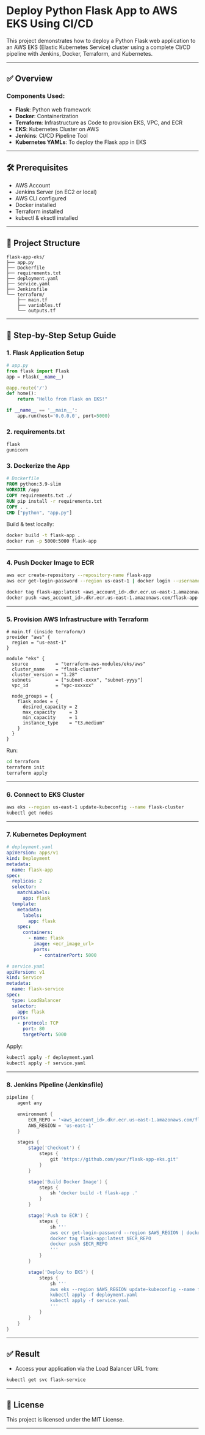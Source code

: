# Deploy Python Flask App to AWS EKS Using CI/CD

This project demonstrates how to deploy a Python Flask web application to an AWS EKS (Elastic Kubernetes Service) cluster using a complete CI/CD pipeline with Jenkins, Docker, Terraform, and Kubernetes.

---

## ✅ Overview

### Components Used:
- **Flask**: Python web framework
- **Docker**: Containerization
- **Terraform**: Infrastructure as Code to provision EKS, VPC, and ECR
- **EKS**: Kubernetes Cluster on AWS
- **Jenkins**: CI/CD Pipeline Tool
- **Kubernetes YAMLs**: To deploy the Flask app in EKS

---

## 🛠️ Prerequisites
- AWS Account
- Jenkins Server (on EC2 or local)
- AWS CLI configured
- Docker installed
- Terraform installed
- kubectl & eksctl installed

---

## 📁 Project Structure
```
flask-app-eks/
├── app.py
├── Dockerfile
├── requirements.txt
├── deployment.yaml
├── service.yaml
├── Jenkinsfile
└── terraform/
    ├── main.tf
    ├── variables.tf
    └── outputs.tf
```

---

## 🚀 Step-by-Step Setup Guide

### 1. Flask Application Setup
```python
# app.py
from flask import Flask
app = Flask(__name__)

@app.route('/')
def home():
    return "Hello from Flask on EKS!"

if __name__ == '__main__':
    app.run(host='0.0.0.0', port=5000)
```
### 2. requirements.txt
```requirements.txt
flask
gunicorn
```

### 3. Dockerize the App
```dockerfile
# Dockerfile
FROM python:3.9-slim
WORKDIR /app
COPY requirements.txt ./
RUN pip install -r requirements.txt
COPY . .
CMD ["python", "app.py"]
```

Build & test locally:
```bash
docker build -t flask-app .
docker run -p 5000:5000 flask-app
```

---

### 4. Push Docker Image to ECR
```bash
aws ecr create-repository --repository-name flask-app
aws ecr get-login-password --region us-east-1 | docker login --username AWS --password-stdin <aws_account_id>.dkr.ecr.us-east-1.amazonaws.com

docker tag flask-app:latest <aws_account_id>.dkr.ecr.us-east-1.amazonaws.com/flask-app
docker push <aws_account_id>.dkr.ecr.us-east-1.amazonaws.com/flask-app
```

---

### 5. Provision AWS Infrastructure with Terraform
```hcl
# main.tf (inside terraform/)
provider "aws" {
  region = "us-east-1"
}

module "eks" {
  source          = "terraform-aws-modules/eks/aws"
  cluster_name    = "flask-cluster"
  cluster_version = "1.28"
  subnets         = ["subnet-xxxx", "subnet-yyyy"]
  vpc_id          = "vpc-xxxxxx"

  node_groups = {
    flask_nodes = {
      desired_capacity = 2
      max_capacity     = 3
      min_capacity     = 1
      instance_type    = "t3.medium"
    }
  }
}
```

Run:
```bash
cd terraform
terraform init
terraform apply
```

---

### 6. Connect to EKS Cluster
```bash
aws eks --region us-east-1 update-kubeconfig --name flask-cluster
kubectl get nodes
```

---

### 7. Kubernetes Deployment
```yaml
# deployment.yaml
apiVersion: apps/v1
kind: Deployment
metadata:
  name: flask-app
spec:
  replicas: 2
  selector:
    matchLabels:
      app: flask
  template:
    metadata:
      labels:
        app: flask
    spec:
      containers:
        - name: flask
          image: <ecr_image_url>
          ports:
            - containerPort: 5000
```

```yaml
# service.yaml
apiVersion: v1
kind: Service
metadata:
  name: flask-service
spec:
  type: LoadBalancer
  selector:
    app: flask
  ports:
    - protocol: TCP
      port: 80
      targetPort: 5000
```

Apply:
```bash
kubectl apply -f deployment.yaml
kubectl apply -f service.yaml
```

---

### 8. Jenkins Pipeline (Jenkinsfile)
```groovy
pipeline {
    agent any

    environment {
        ECR_REPO = '<aws_account_id>.dkr.ecr.us-east-1.amazonaws.com/flask-app'
        AWS_REGION = 'us-east-1'
    }

    stages {
        stage('Checkout') {
            steps {
                git 'https://github.com/your/flask-app-eks.git'
            }
        }

        stage('Build Docker Image') {
            steps {
                sh 'docker build -t flask-app .'
            }
        }

        stage('Push to ECR') {
            steps {
                sh '''
                aws ecr get-login-password --region $AWS_REGION | docker login --username AWS --password-stdin $ECR_REPO
                docker tag flask-app:latest $ECR_REPO
                docker push $ECR_REPO
                '''
            }
        }

        stage('Deploy to EKS') {
            steps {
                sh '''
                aws eks --region $AWS_REGION update-kubeconfig --name flask-cluster
                kubectl apply -f deployment.yaml
                kubectl apply -f service.yaml
                '''
            }
        }
    }
}
```

---

## ✅ Result
- Access your application via the Load Balancer URL from:
```bash
kubectl get svc flask-service
```

---

## 📝 License
This project is licensed under the MIT License.

---
